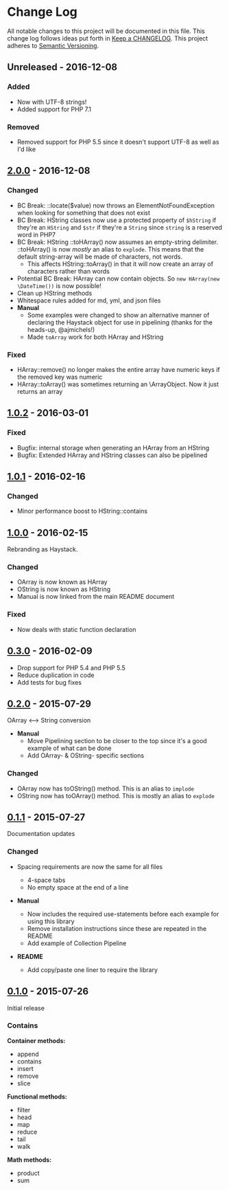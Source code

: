 # Change Log
All notable changes to this project will be documented in this file.
This change log follows ideas put forth in [Keep a CHANGELOG](http://keepachangelog.com/).
This project adheres to [Semantic Versioning](http://semver.org/).

## Unreleased - 2016-12-08

### Added
* Now with UTF-8 strings!
* Added support for PHP 7.1

### Removed
* Removed support for PHP 5.5 since it doesn't support UTF-8 as well as I'd like

## [2.0.0](https://github.com/ericpoe/haystack/tree/v2.0.0) - 2016-12-08

### Changed
* BC Break: ::locate($value) now throws an ElementNotFoundException when looking for something that does not exist
* BC Break: HString classes now use a protected property of `$hString` if they're an `HString` and `$str` if they're a `String` since `string` is a reserved word in PHP7
* BC Break: HString ::toHArray() now assumes an empty-string delimiter. ::toHArray() is now *mostly* an alias to `explode`. This means that the default string-array will be made of characters, not words.
  * This affects HString::toArray() in that it will now create an array of characters rather than words
* Potential BC Break: HArray can now contain objects. So `new HArray(new \DateTime())` is now possible!
* Clean up HString methods
* Whitespace rules added for md, yml, and json files
* **Manual**
    * Some examples were changed to show an alternative manner of declaring the Haystack object for use in pipelining (thanks for the heads-up, @ajmichels!)
    * Made `toArray` work for both HArray and HString

### Fixed
* HArray::remove() no longer makes the entire array have numeric keys if the removed key was numeric
* HArray::toArray() was sometimes returning an \ArrayObject. Now it just returns an array

## [1.0.2](https://github.com/ericpoe/haystack/tree/v1.0.2) - 2016-03-01

### Fixed
* Bugfix: internal storage when generating an HArray from an HString
* Bugfix: Extended HArray and HString classes can also be pipelined

## [1.0.1](https://github.com/ericpoe/haystack/tree/v1.0.1) - 2016-02-16

### Changed
* Minor performance boost to HString::contains

## [1.0.0](https://github.com/ericpoe/haystack/tree/v1.0.0) - 2016-02-15
Rebranding as Haystack.

### Changed
* OArray is now known as HArray
* OString is now known as HString
* Manual is now linked from the main README document

### Fixed
* Now deals with static function declaration

## [0.3.0](https://github.com/ericpoe/haystack/tree/v0.3.0) - 2016-02-09

* Drop support for PHP 5.4 and PHP 5.5
* Reduce duplication in code
* Add tests for bug fixes

## [0.2.0](https://github.com/ericpoe/haystack/tree/v0.2.0) - 2015-07-29
OArray <--> String conversion

* **Manual**
    * Move Pipelining section to be closer to the top since it's a good example of what can be done
    * Add OArray- & OString- specific sections

### Changed

* OArray now has toOString() method. This is an alias to `implode`
* OString now has toOArray() method. This is mostly an alias to `explode`

## [0.1.1](https://github.com/ericpoe/haystack/tree/v0.1.1) - 2015-07-27
Documentation updates

### Changed

* Spacing requirements are now the same for all files
    * 4-space tabs
    * No empty space at the end of a line

* **Manual**
    * Now includes the required use-statements before each example for using this library
    * Remove installation instructions since these are repeated in the README
    * Add example of Collection Pipeline

* **README**
    * Add copy/paste one liner to require the library

## [0.1.0](https://github.com/ericpoe/haystack/tree/v0.1.0) - 2015-07-26
Initial release

### Contains
**Container methods:**

* append
* contains
* insert
* remove
* slice

**Functional methods:**

* filter
* head
* map
* reduce
* tail
* walk

**Math methods:**

* product
* sum
